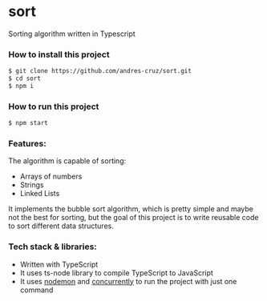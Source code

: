# sort

Sorting algorithm written in Typescript

### How to install this project

```sh
$ git clone https://github.com/andres-cruz/sort.git
$ cd sort
$ npm i
```

### How to run this project

```sh
$ npm start
```

### Features:

The algorithm is capable of sorting:

- Arrays of numbers
- Strings
- Linked Lists

It implements the bubble sort algorithm, which is pretty simple and maybe not the best for sorting, but the goal of this project is to write reusable code to sort different data structures.

### Tech stack & libraries:

- Written with TypeScript
- It uses ts-node library to compile TypeScript to JavaScript
- It uses [nodemon](https://www.npmjs.com/package/nodemon) and [concurrently](https://www.npmjs.com/package/concurrently) to run the project with just one command
